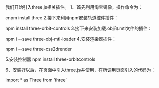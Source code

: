 我们开始引入three.js相关插件。
1、首先利用淘宝镜像，操作命令为：

cnpm install three
2.接下来利用npm安装轨道控件插件：

npm install three-orbit-controls
3.接下来安装加载.obj和.mtl文件的插件：

npm i --save three-obj-mtl-loader
4.安装渲染器插件：

npm i --save three-css2drender

5.安装控制器
npm install three-orbitcontrols 

6、安装好以后，在页面中引入three.js并使用，在所调用页面引入的代码为：



import * as Three from ‘three’

<template>
  <div class="three-wapper">
    <div id="container"></div>
  </div>
</template>

<script>
import * as Three from "three";

export default {
  name: "ThreeTest",
  data() {
    return {
      camera: null,
      scene: null,
      renderer: null,
      mesh: null
    };
  },
  methods: {
    init: function() {
      let container = document.getElementById("container"); // 选中元素
      this.camera = new Three.PerspectiveCamera(  // 透视摄像机
        70,
        container.clientWidth / container.clientHeight,
        0.01,
        10
      );
      this.camera.position.z = 0.6;  // 相机的Z轴
      this.scene = new Three.Scene();  // 创建场景
      let geometry = new Three.BoxGeometry(0.2, 0.2, 0.2); // 创建大小为0.2的box模型
      let material = new Three.MeshNormalMaterial(); // 创建材质
      this.mesh = new Three.Mesh(geometry, material); // 给模型上材质
      this.scene.add(this.mesh); // 场景添加 带有材质的box模型

      this.renderer = new Three.WebGLRenderer({ antialias: true }); // 创建渲染器
      this.renderer.setSize(container.clientWidth, container.clientHeight);
      container.appendChild(this.renderer.domElement); // 添加到dom里
    },
    animate: function() {
      requestAnimationFrame(this.animate); // 循环渲染，产生动画
      this.mesh.rotation.x += 0.01; // 每次渲染位置发生改变，从而产生动画
      this.mesh.rotation.y += 0.02; // 每次渲染位置发生改变，从而产生动画
      this.renderer.render(this.scene, this.camera); // 渲染场景和相机
    }
  },
  mounted() {
    this.init();
    this.animate();
  }
};
</script>
<style scoped lang='scss'>
.three-wapper,
#container {
  height: 100%;
}
</style>